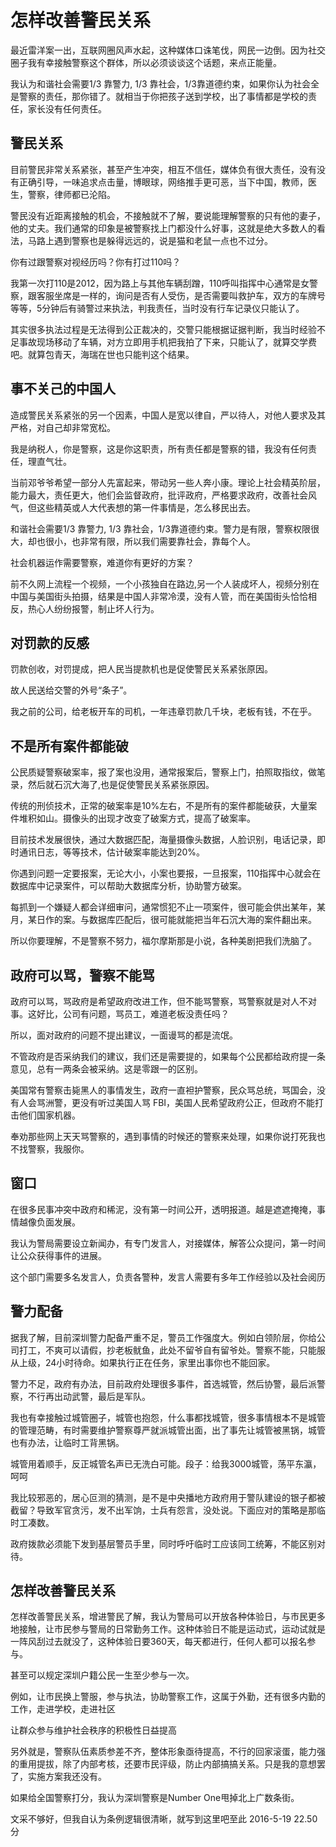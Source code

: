 # 怎样改善警民关系


最近雷洋案一出，互联网圈风声水起，这种媒体口诛笔伐，网民一边倒。因为社交圈子我有幸接触警察这个群体，所以必须谈谈这个话题，来点正能量。


我认为和谐社会需要1/3 靠警力, 1/3 靠社会，1/3靠道德约束，如果你认为社会全是警察的责任，那你错了。就相当于你把孩子送到学校，出了事情都是学校的责任，家长没有任何责任。

警民关系
-----

目前警民非常关系紧张，甚至产生冲突，相互不信任，媒体负有很大责任，没有没有正确引导，一味追求点击量，博眼球，网络推手更可恶，当下中国，教师，医生，警察，律师都已沦陷。

警民没有近距离接触的机会，不接触就不了解，要说能理解警察的只有他的妻子，他的丈夫。我们通常的印象是被警察找上门都没什么好事，这就是绝大多数人的看法，马路上遇到警察也是躲得远远的，说是猫和老鼠一点也不过分。

你有过跟警察对视经历吗？你有打过110吗？

我第一次打110是2012，因为路上与其他车辆刮蹭，110呼叫指挥中心通常是女警察，跟客服坐席是一样的，询问是否有人受伤，是否需要叫救护车，双方的车牌号等等，5分钟后有骑警过来执法，判我责任，当时没有行车记录仪只能认了。

其实很多执法过程是无法得到公正裁决的，交警只能根据证据判断，我当时经验不足事故现场移动了车辆，对方立即用手机把我拍了下来，只能认了，就算交学费吧。就算包青天，海瑞在世也只能判这个结果。


事不关己的中国人
-----

造成警民关系紧张的另一个因素，中国人是宽以律自，严以待人，对他人要求及其严格，对自己却非常宽松。

我是纳税人，你是警察，这是你这职责，所有责任都是警察的错，我没有任何责任，理直气壮。

当前邓爷爷希望一部分人先富起来，带动另一些人奔小康。理论上社会精英阶层，能力最大，责任更大，他们会监督政府，批评政府，严格要求政府，改善社会风气，但这些精英或人大代表想的第一件事情是，怎么移民出去。

和谐社会需要1/3 靠警力, 1/3 靠社会，1/3靠道德约束。警力是有限，警察权限很大，却也很小，也非常有限，所以我们需要靠社会，靠每个人。

社会机器运作需要警察，难道你有更好的方案？

前不久网上流程一个视频，一个小孩独自在路边,另一个人装成坏人，视频分别在中国与美国街头拍摄，结果是中国人非常冷漠，没有人管，而在美国街头恰恰相反，热心人纷纷报警，制止坏人行为。

对罚款的反感
-----
罚款创收，对罚提成，把人民当提款机也是促使警民关系紧张原因。

故人民送给交警的外号“条子”。

我之前的公司，给老板开车的司机，一年违章罚款几千块，老板有钱，不在乎。

不是所有案件都能破
-----
公民质疑警察破案率，报了案也没用，通常报案后，警察上门，拍照取指纹，做笔录，然后就石沉大海了,也是促使警民关系紧张原因。

传统的刑侦技术，正常的破案率是10%左右，不是所有的案件都能破获，大量案件堆积如山。摄像头的出现才改变了破案方式，提高了破案率。

目前技术发展很快，通过大数据匹配，海量摄像头数据，人脸识别，电话记录，即时通讯日志，等等技术，估计破案率能达到20%。

你遇到问题一定要报案，无论大小，小案也要报，一旦报案，110指挥中心就会在数据库中记录案件，可以帮助大数据库分析，协助警方破案。

每抓到一个嫌疑人都会详细审问，通常惯犯不止一项案件，很可能会供出某年，某月，某日作的案。与数据库匹配后，很可能就能把当年石沉大海的案件翻出来。

所以你要理解，不是警察不努力，福尔摩斯那是小说，各种美剧把我们洗脑了。


政府可以骂，警察不能骂
-----

政府可以骂，骂政府是希望政府改进工作，但不能骂警察，骂警察就是对人不对事。这好比，公司有问题，骂员工，难道老板没责任吗？

所以，面对政府的问题不提出建议，一面谩骂的都是流氓。

不管政府是否采纳我们的建议，我们还是需要提的，如果每个公民都给政府提一条意见，总有一两条会被采纳。这是零跟一的区别。

美国常有警察击毙黑人的事情发生，政府一直袒护警察，民众骂总统，骂国会，没有人会骂洲警，更没有听过美国人骂 FBI，美国人民希望政府公正，但政府不能打击他们国家机器。

奉劝那些网上天天骂警察的，遇到事情的时候还的警察来处理，如果你说打死我也不找警察，我服你。


窗口
------
在很多民事冲突中政府和稀泥，没有第一时间公开，透明报道。越是遮遮掩掩，事情越像负面发展。

我认为警局需要设立新闻办，有专门发言人，对接媒体，解答公众提问，第一时间让公众获得事件的进展。

这个部门需要多名发言人，负责各警种，发言人需要有多年工作经验以及社会阅历


警力配备
-----
据我了解，目前深圳警力配备严重不足，警员工作强度大。例如白领阶层，你给公司打工，不爽可以请假，抄老板鱿鱼，此处不留爷自有留爷处。警察不能，只能服从上级，24小时待命。如果执行正在任务，家里出事你也不能回家。

警力不足，政府有办法，目前政府处理很多事件，首选城管，然后协警，最后派警察，不行再出动武警，最后是军队。

我也有幸接触过城管圈子，城管也抱怨，什么事都找城管，很多事情根本不是城管的管理范畴，有时需要维护警察尊严就派城管出面，出了事先让城管被黑锅，城管也有办法，让临时工背黑锅。

城管用着顺手，反正城管名声已无洗白可能。段子：给我3000城管，荡平东瀛，呵呵

我比较邪恶的，居心叵测的猜测，是不是中央播地方政府用于警队建设的银子都被截留？导致军官贪污，发不出军饷，士兵有怨言，没处说。下面应对的策略是那临时工凑数。

政府拨款必须能下发到基层警员手里，同时呼吁临时工应该同工统筹，不能区别对待。

怎样改善警民关系
-----
怎样改善警民关系，增进警民了解，我认为警局可以开放各种体验日，与市民更多地接触，让市民参与警局的日常勤务工作。这种体验日不能是运动式，运动试就是一阵风刮过去就没了，这种体验日要360天，每天都进行，任何人都可以报名参与。

甚至可以规定深圳户籍公民一生至少参与一次。

例如，让市民换上警服，参与执法，协助警察工作，这属于外勤，还有很多内勤的工作，走进学校，走进社区

让群众参与维护社会秩序的积极性日益提高

另外就是，警察队伍素质参差不齐，整体形象亟待提高，不行的回家滚蛋，能力强的重用提拔，除了内部考核，还要市民评级，防止内部搞搞关系。只是我的意想罢了，实施方案我还没有。

如果给全国警察打分，我认为深圳警察是Number One甩掉北上广数条街。

文采不够好，但我自认为条例逻辑很清晰，就写到这里吧至此 2016-5-19 22.50分

